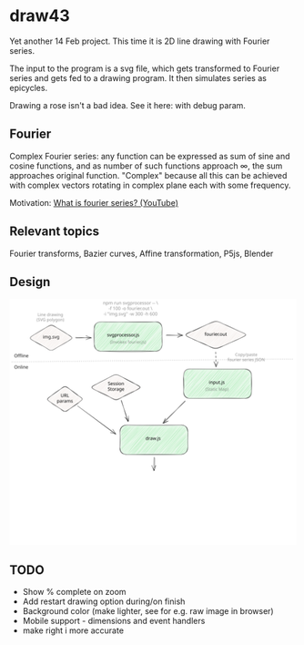 # draw43

Yet another 14 Feb project. This time it is 2D line drawing with Fourier series.

The input to the program is a svg file, which gets transformed to Fourier series and gets fed to a drawing program. It then simulates series as epicycles.

Drawing a rose isn't a bad idea. See it here: <TODO LINK> with debug param.

## Fourier

Complex Fourier series: any function can be expressed as sum of sine and cosine functions, and as number of such functions approach ∞, the sum approaches original function. "Complex" because all this can be achieved with complex vectors rotating in complex plane each with some frequency.

Motivation: [What is fourier series? (YouTube)](https://www.youtube.com/watch?app=desktop&v=r6sGWTCMz2k)

## Relevant topics

Fourier transforms, Bazier curves, Affine transformation, P5js, Blender

## Design

![Alt text](./assets/design.svg)

## TODO

- Show % complete on zoom
- Add restart drawing option during/on finish
- Background color (make lighter, see for e.g. raw image in browser)
- Mobile support - dimensions and event handlers
- make right i more accurate
